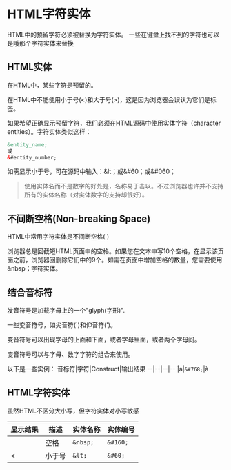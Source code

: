 # HTML字符实体

HTML中的预留字符必须被替换为字符实体。
一些在键盘上找不到的字符也可以是哦那个字符实体来替换

## HTML实体

在HTML中，某些字符是预留的。

在HTML中不能使用小于号(<)和大于号(>)，这是因为浏览器会误认为它们是标签。

如果希望正确显示预留字符，我们必须在HTML源码中使用实体字符（character entities）。字符实体类似这样：

```html
&entity_name;
或
&#entity_number;
```

如需显示小于号，可在源码中输入：&lt；或&#60；或&#060；

> 使用实体名而不是数字的好处是，名称易于击以。不过浏览器也许并不支持所有的实体名称（对实体数字的支持却很好）。

## 不间断空格(Non-breaking Space)

HTML中常用字符实体是不间断空格(&nbsp;)

浏览器总是回截短HTML页面中的空格。如果您在文本中写10个空格，在显示该页面之前，浏览器回删除它们中的9个。如需在页面中增加空格的数量，您需要使用 &nbsp；字符实体。

## 结合音标符

发音符号是加载字母上的一个"glyph(字形)".

一些变音符号，如尖音符(`)和仰音符(')。

变音符号可以出现字母的上面和下面，或者字母里面，或者两个字母间。

变音符号可以与字母、数字字符的组合来使用。

以下是一些实例：
音标符|字符|Construct|输出结果
--|--|--|--
  ̀|a|`&#768;`|à

## HTML字符实体

虽然HTML不区分大小写，但字符实体对小写敏感

显示结果|描述|实体名称|实体编号
--|--|--|--
&nbsp;|空格|`&nbsp;`|`&#160;`
<|小于号|`&lt;`|`&#60;`
